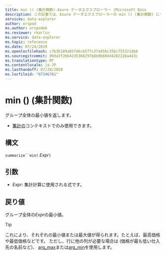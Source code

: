 ```yaml
---
title: min () (集計関数)-Azure データエクスプローラー |Microsoft Docs
description: この記事では、Azure データエクスプローラーの min () (集計関数) について説明します。
services: data-explorer
author: orspod
ms.author: orspodek
ms.reviewer: rkarlin
ms.service: data-explorer
ms.topic: reference
ms.date: 07/24/2019
ms.openlocfilehash: c7b3b189a85f46cb577c37a956c35bc755321d68
ms.sourcegitcommit: 09da3f26b4235368297b8b9b604d4282228a443c
ms.translationtype: MT
ms.contentlocale: ja-JP
ms.lasthandoff: 07/28/2020
ms.locfileid: "87346781"
---
```

# <a name="min-aggregation-function"></a>min () (集計関数)

グループ全体の最小値を返します。 

* [集計の](summarizeoperator.md)コンテキストでのみ使用できます。

## <a name="syntax"></a>構文

`summarize``min(` *Expr*`)`

## <a name="arguments"></a>引数

* *Expr*: 集計計算に使用される式です。 

## <a name="returns"></a>戻り値

グループ全体の*Expr*の最小値。
 
> [!TIP]
> これにより、それぞれの最小値または最大値が得られます。たとえば、最高価格や最低価格などです。 ただし、行に他の列が必要な場合は (価格が最も低い仕入先の名前など)、 [arg_max](arg-max-aggfunction.md)または[arg_min](arg-min-aggfunction.md)を使用します。